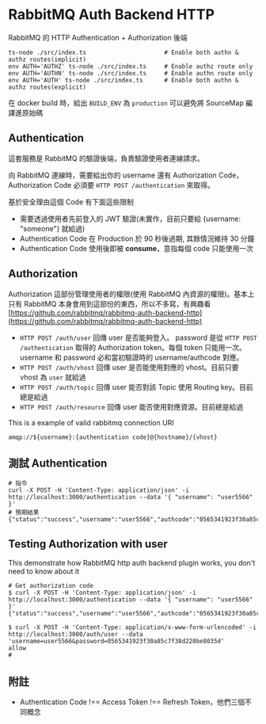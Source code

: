 # RabbitMQ Auth Backend HTTP

RabbitMQ 的 HTTP Authentication + Authorization 後端

```shell
ts-node ./src/index.ts                      # Enable both authn & authz routes(implicit)
env AUTH='AUTHZ' ts-node ./src/index.ts     # Enable authz route only
env AUTH='AUTHN' ts-node ./src/index.ts     # Enable authn route only
env AUTH='AUTH' ts-node ./src/index.ts      # Enable both authn & authz routes(explicit)
```

在 docker build 時，給出 `BUILD_ENV` 為 `production` 可以避免將 SourceMap 編譯進原始碼

## Authentication

這套服務是 RabbitMQ 的驗證後端，負責驗證使用者連線請求。

向 RabbitMQ 連線時，需要給出你的 username 還有 Authorization Code， Authorization Code 必須要 `HTTP POST /authentication` 來取得。

基於安全理由這個 Code 有下面這些限制

- 需要透過使用者先前登入的 JWT 驗證(未實作，目前只要給 {username: "someone"} 就給過)
- Authentication Code 在 Production 於 90 秒後過期, 其餘情況維持 30 分鐘
- Authentication Code 使用後即被 **consume**，意指每個 code 只能使用一次

## Authorization

Authorization 這部份管理使用者的權限(使用 RabbitMQ 內資源的權限)。基本上只有 RabbitMQ 本身會用到這部份的東西，所以不多寫，有興趣看
[https://github.com/rabbitmq/rabbitmq-auth-backend-http](https://github.com/rabbitmq/rabbitmq-auth-backend-http)

- `HTTP POST /auth/user` 回傳 user 是否能夠登入。 password 是從 `HTTP POST /authentication` 取得的 Authorization token。每個 token 只能用一次。 username 和 password 必和當初驗證時的 username/authcode 對應。
- `HTTP POST /auth/vhost` 回傳 user 是否能使用對應的 vhost。目前只要 vhost 為 `user` 就給過
- `HTTP POST /auth/topic` 回傳 user 能否對該 Topic 使用 Routing key。目前總是給過
- `HTTP POST /auth/resource` 回傳 user 能否使用對應資源。目前總是給過

This is a example of valid rabbitmq connection URI

```
amqp://${username}:{authentication code}@{hostname}/{vhost}
```

## 測試 Authentication

```
# 指令
curl -X POST -H 'Content-Type: application/json' -i http://localhost:3000/authentication --data '{ "username": "user5566" }'
# 預期結果
{"status":"success","username":"user5566","authcode":"0565341923f30a85c7f38d220be8035d","timeout":1599158779}
```

## Testing Authorization with user

This demonstrate how RabbitMQ http auth backend plugin works, you don't need to know about it

```
# Get authorization code
$ curl -X POST -H 'Content-Type: application/json' -i http://localhost:3000/authentication --data '{ "username": "user5566" }'
{"status":"success","username":"user5566","authcode":"0565341923f30a85c7f38d220be8035d","timeout":1598326269}

$ curl -X POST -H 'Content-Type: application/x-www-form-urlencoded' -i http://localhost:3000/auth/user --data 'username=user5566&password=0565341923f30a85c7f38d220be8035d'
allow
#
```

## 附註

- Authentication Code !== Access Token !== Refresh Token，他們三個不同概念

```

```
